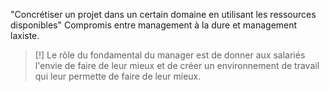 "Concrétiser un projet dans un certain domaine en utilisant les ressources disponibles"
Compromis entre management à la dure et management laxiste.

> [!]
Le rôle du fondamental du manager est de donner aux salariés l'envie de faire de leur mieux et de créer un environnement de travail qui leur permette de faire de leur mieux.

